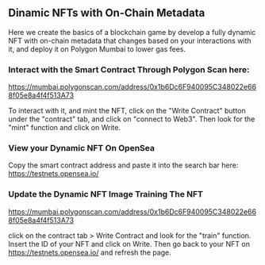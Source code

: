 ## Dinamic NFTs with On-Chain Metadata
Here we create the basics of a blockchain game by develop a fully dynamic NFT with on-chain metadata that changes based on your interactions with it, and deploy it on Polygon Mumbai to lower gas fees. 

### Interact with the Smart Contract Through Polygon Scan here:

https://mumbai.polygonscan.com/address/0x1b6Dc6F940095C348022e668f05e8a4f4f513A73

To interact with it, and mint the NFT, click on the "Write Contract" button under the "contract" tab, and click on "connect to Web3".
Then look for the "mint" function and click on Write.

### View your Dynamic NFT On OpenSea

Copy the smart contract address and paste it into the search bar here:
https://testnets.opensea.io/


### Update the Dynamic NFT Image Training The NFT

https://mumbai.polygonscan.com/address/0x1b6Dc6F940095C348022e668f05e8a4f4f513A73

click on the contract tab > Write Contract and look for the "train" function.
Insert the ID of your NFT and click on Write.
Then go back to your NFT on https://testnets.opensea.io/ and refresh the page.
